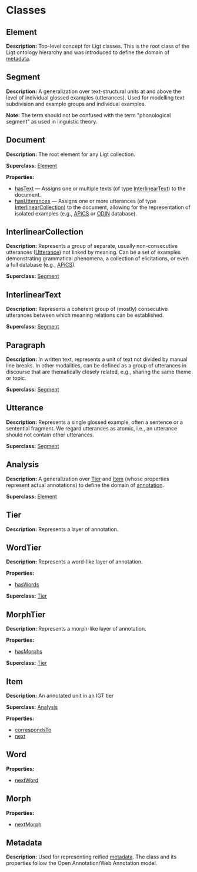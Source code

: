 # Classes

## Element
**Description:** Top-level concept for Ligt classes. 
This is the root class of the Ligt ontology hierarchy and was introduced to define the domain of [metadata](properties.md#metadata).

## Segment
**Description:** A generalization over text-structural units at and above the level of individual glossed examples (utterances).
Used for modelling text subdivision and example groups and individual examples.

**Note:** The term should not be confused with the term "phonological segment" as used in linguistic theory.

## Document
**Description:** The root element for any Ligt collection.

**Superclass:** [Element](classes.md#element)

**Properties:**
- [hasText](properties.md#hastext) — Assigns one or multiple texts (of type [InterlinearText](classes.md#interlineartext)) to the document.
- [hasUtterances](properties.md#hasutterances) — Assigns one or more utterances (of type [InterlinearCollection](classes.md#interlinearcollection))
to the document, allowing for the representation of isolated examples (e.g., [APiCS](https://apics-online.info/) or [ODIN](https://faculty.washington.edu/fxia/odin/index.html) database).

## InterlinearCollection
**Description:** Represents a group of separate, usually non-consecutive utterances ([Utterance](classes.md#utterance)) not linked by meaning.
Can be a set of examples demonstrating grammatical phenomena, a collection of elicitations, or even a full database (e.g., [APiCS](https://apics-online.info/)).

**Superclass:** [Segment](classes.md#segment)

## InterlinearText
**Description:** Represents a coherent group of (mostly) consecutive utterances 
between which meaning relations can be established.

**Superclass:** [Segment](classes.md#segment)

## Paragraph

**Description:** In written text, represents a unit of text not divided by manual line breaks.
In other modalities, can be defined as a group of utterances in discourse that are thematically closely related, 
e.g., sharing the same theme or topic.

**Superclass:** [Segment](classes.md#segment)

## Utterance

**Description:** Represents a single glossed example, often a sentence or a sentential fragment.
We regard utterances as atomic, i.e., an utterance should not contain other utterances.

**Superclass:** [Segment](classes.md#segment)

## Analysis

**Description:** A generalization over [Tier](classes.md#tier) and [Item](classes.md#tier)
(whose properties represent actual annotations) to define the domain of [annotation](properties.md#annotation).

**Superclass:** [Element](classes.md#element)

## Tier
**Description:** Represents a layer of annotation.

## WordTier
**Description:** Represents a word-like layer of annotation.

**Properties:**
- [hasWords](properties.md#haswords)

**Superclass:** [Tier](classes.md#tier)

## MorphTier
**Description:** Represents a morph-like layer of annotation.

**Properties:**
- [hasMorphs](properties.md#hasmorphs)

**Superclass:** [Tier](classes.md#tier)

## Item
**Description:** An annotated unit in an IGT tier

**Superclass:** [Analysis](classes.md#analysis)

**Properties:**
- [correspondsTo](properties.md#correspondsto)
- [next](properties.md#next)

## Word

**Properties:**
- [nextWord](properties.md#nextWord)

## Morph
**Properties:**
- [nextMorph](properties.md#nextMorph)

## Metadata
**Description:** Used for representing reified [metadata](properties.md#metadata).
The class and its properties follow the Open Annotation/Web Annotation model.